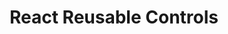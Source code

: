---
title: "React Reusable Controls"
description: "Build professional-looking web parts and extensions with a set of reusable React controls that can be used in SharePoint Framework (SPFx) solutions."
image: "images/sdks-background-reusable-controls.webp"
externalUrl: "https://pnp.github.io/sp-dev-fx-controls-react/"
---